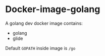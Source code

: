 # Docker-image-golang

A golang dev docker image contains:

- golang
- glide

Default `GOPATH` inside image is `/go`
